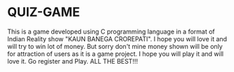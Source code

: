 # QUIZ-GAME
This is a game developed using C programming language in a format of Indian Reality show "KAUN BANEGA CROREPATI". I hope you will love it and will try to win lot of money. But sorry don't mine money shown will be only for attraction of users as it is a game project. I hope you will play it and will love it. Go register and Play.     ALL THE BEST!!!
